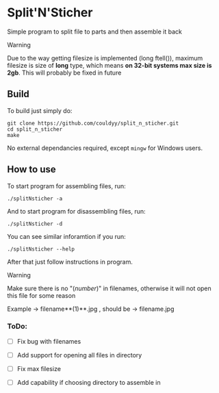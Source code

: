 # Split'N'Sticher
Simple program to split file to parts and then assemble it back

> [!WARNING]
> Due to the way getting filesize is implemented (long ftell()), maximum filesize is size of **long** type, which means **on 32-bit systems max size is 2gb**. This will probably be fixed in future

## Build
To build just simply do:
```
git clone https://github.com/couldyy/split_n_sticher.git
cd split_n_sticher
make
```
No external dependancies required, except `mingw` for Windows users.

## How to use
To start program for assembling files, run:
```
./splitNsticher -a
```
And to start program for disassembling files, run:
```
./splitNsticher -d
```
You can see similar inforamtion if you run:
```
./splitNsticher --help
```
After that just follow instructions in program.

> [!WARNING]
> Make sure there is no "(*number*)" in filenames, otherwise it will not open this file for some reason
> 
> Example -> filename**(1)**.jpg , should be -> filename.jpg

### ToDo:
- [ ] Fix bug with filenames
- [ ] Add support for opening all files in directory
- [ ] Fix max filesize
- [ ] Add capability if choosing directory to assemble in 

